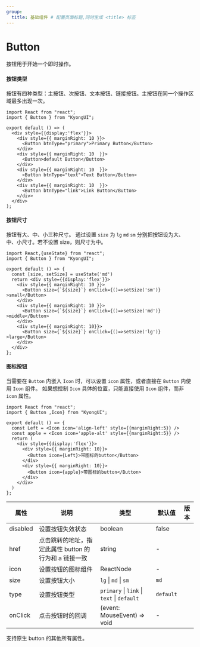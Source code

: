 ```yaml
---
group:
  title: 基础组件 # 配置页面标题,同时生成 <title> 标签
---
```


# Button
按钮用于开始一个即时操作。

#### 按钮类型
按钮有四种类型：主按钮、次按钮、文本按钮、链接按钮。主按钮在同一个操作区域最多出现一次。
```tsx
import React from "react";
import { Button } from "KyongUI";

export default () => (
  <div style={{display:'flex'}}>
    <div style={{ marginRight: 10 }}>
      <Button btnType="primary">Primary Button</Button>
    </div>
    <div style={{ marginRight: 10  }}>
      <Button>default Button</Button>
    </div>
    <div style={{ marginRight: 10  }}>
      <Button btnType="text">Text Button</Button>
    </div>
    <div style={{ marginRight: 10  }}>
      <Button btnType="link">Link Button</Button>
    </div>
  </div>
);
```

#### 按钮尺寸
按钮有大、中、小三种尺寸。
通过设置 `size` 为 `lg` `md` `sm` 分别把按钮设为大、中、小尺寸。若不设置 size，则尺寸为中。
```tsx
import React,{useState} from "react";
import { Button } from "KyongUI";

export default () => {
  const [size, setSize] = useState('md')
  return <div style={{display:'flex'}}>
    <div style={{ marginRight: 10 }}>
      <Button size={`${size}`} onClick={()=>setSize('sm')} >small</Button>
    </div>
    <div style={{ marginRight: 10 }}>
      <Button size={`${size}`} onClick={()=>setSize('md')} >middle</Button>
    </div>
    <div style={{ marginRight: 10}}>
      <Button size={`${size}`} onClick={()=>setSize('lg')} >large</Button>
    </div>
  </div>
};
```

#### 图标按钮
当需要在 `Button` 内嵌入 `Icon` 时，可以设置 `icon` 属性，或者直接在 `Button` 内使用 `Icon` 组件。
如果想控制 `Icon` 具体的位置，只能直接使用 `Icon` 组件，而非 `icon` 属性。
```tsx
import React from "react";
import { Button ,Icon} from "KyongUI";

export default () => {
  const Left = <Icon icon='align-left' style={{marginRight:5}} />
  const apple = <Icon icon='apple-alt' style={{marginRight:5}} />
  return (
    <div style={{display:'flex'}}>
      <div style={{ marginRight: 10}}>
        <Button icon={Left}>带图标的button</Button>
      </div>
      <div style={{ marginRight: 10}}>
        <Button icon={apple}>带图标的button</Button>
      </div>
    </div>
  )
};
```

| 属性 | 说明 | 类型 | 默认值 | 版本 |
| --- | --- | --- | --- | --- |
| disabled | 设置按钮失效状态 | boolean | false |  |
| href | 点击跳转的地址，指定此属性 button 的行为和 a 链接一致 | string | - |  |
| icon | 设置按钮的图标组件 | ReactNode | - |  |
| size | 设置按钮大小 | `lg` \| `md` \| `sm` | `md` |  |
| type | 设置按钮类型 | `primary` \| `link` \| `text` \| `default` | `default` |  |
| onClick | 点击按钮时的回调 | (event: MouseEvent) => void | - |  |

支持原生 button 的其他所有属性。
